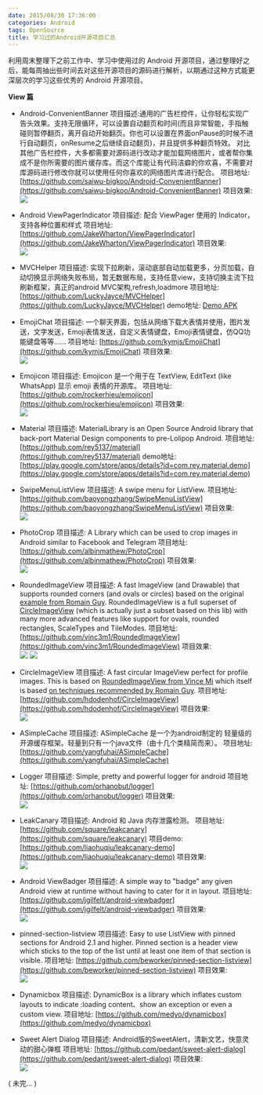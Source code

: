 ```yaml
---
date: 2015/08/30 17:36:00
categories: Android
tags: OpenSource
title: 学习过的Android开源项目汇总
---
```


利用周末整理下之前工作中、学习中使用过的 Android 开源项目，通过整理好之后，能每周抽出些时间去对这些开源项目的源码进行解析，以期通过这种方式能更深层次的学习这些优秀的 Android 开源项目。

**View 篇**
- Android-ConvenientBanner
项目描述:通用的广告栏控件，让你轻松实现广告头效果。支持无限循环，可以设置自动翻页和时间(而且非常智能，手指触碰则暂停翻页，离开自动开始翻页。你也可以设置在界面onPause的时候不进行自动翻页，onResume之后继续自动翻页)，并且提供多种翻页特效。 对比其他广告栏控件，大多都需要对源码进行改动才能加载网络图片，或者帮你集成不是你所需要的图片缓存库。而这个库能让有代码洁癖的你欢喜，不需要对库源码进行修改你就可以使用任何你喜欢的网络图片库进行配合。
项目地址:[https://github.com/saiwu-bigkoo/Android-ConvenientBanner](https://github.com/saiwu-bigkoo/Android-ConvenientBanner)
项目效果:  
![](http://ww4.sinaimg.cn/mw690/62ed8609jw1evkt6q7j62g20bd0hykjq.gif)

- Android ViewPagerIndicator
项目描述: 配合 ViewPager 使用的 Indicator，支持各种位置和样式
项目地址: [https://github.com/JakeWharton/ViewPagerIndicator](https://github.com/JakeWharton/ViewPagerIndicator)
项目效果:   
![](http://ww4.sinaimg.cn/mw690/62ed8609jw1evkurq6dl3j20no0gok0a.jpg)  

- MVCHelper
项目描述: 实现下拉刷新，滚动底部自动加载更多，分页加载，自动切换显示网络失败布局，暂无数据布局，支持任意view，支持切换主流下拉刷新框架，真正的android MVC架构,refresh,loadmore
项目地址: [https://github.com/LuckyJayce/MVCHelper](https://github.com/LuckyJayce/MVCHelper)
demo地址: [Demo APK](https://github.com/LuckyJayce/MVCHelper/blob/master/raw/MVCHelper_Demo.apk?raw=true)

- EmojiChat
项目描述: 一个聊天界面，包括从网络下载大表情并使用，图片发送，文字发送，Emoji表情发送，自定义表情键盘，Emoji表情键盘，仿QQ功能键盘等等……
项目地址: [https://github.com/kymjs/EmojiChat](https://github.com/kymjs/EmojiChat)
项目效果:  
![](http://ww1.sinaimg.cn/mw690/62ed8609jw1evkv3kl160j205k09wq43.jpg)

- Emojicon
项目描述: Emojicon 是一个用于在 TextView, EditText (like WhatsApp) 显示 emoji 表情的开源库。
项目地址: [https://github.com/rockerhieu/emojicon](https://github.com/rockerhieu/emojicon)
项目效果:  
![](http://ww4.sinaimg.cn/mw690/62ed8609jw1evkvbd2w7lj20b00ibjss.jpg)  

- Material
项目描述: MaterialLibrary is an Open Source Android library that back-port Material Design components to pre-Lolipop Android.
项目地址: [https://github.com/rey5137/material](https://github.com/rey5137/material)
demo地址: [https://play.google.com/store/apps/details?id=com.rey.material.demo](https://play.google.com/store/apps/details?id=com.rey.material.demo)

- SwipeMenuListView
项目描述: A swipe menu for ListView.
项目地址: [https://github.com/baoyongzhang/SwipeMenuListView](https://github.com/baoyongzhang/SwipeMenuListView)
项目效果:  
![](http://ww3.sinaimg.cn/mw690/62ed8609jw1evkvipk41sg20ar0i146f.gif)

- PhotoCrop
项目描述: A Library which can be used to crop images in Android similar to Facebook and Telegram
项目地址: [https://github.com/albinmathew/PhotoCrop](https://github.com/albinmathew/PhotoCrop)
项目效果:  
![](http://ww4.sinaimg.cn/mw690/62ed8609jw1evkwzqlb3oj20a00hsdjw.jpg)

- RoundedImageView
项目描述: A fast ImageView (and Drawable) that supports rounded corners (and ovals or circles) based on the original [example from Romain Guy](http://www.curious-creature.org/2012/12/11/android-recipe-1-image-with-rounded-corners/). RoundedImageView is a full superset of [CircleImageView](https://github.com/hdodenhof/CircleImageView) (which is actually just a subset based on this lib) with many more advanced features like support for ovals, rounded rectangles, ScaleTypes and TileModes.
项目地址: [https://github.com/vinc3m1/RoundedImageView](https://github.com/vinc3m1/RoundedImageView)
项目效果:  
![](http://ww4.sinaimg.cn/mw690/62ed8609jw1evkxf8ngpoj208c0etn2e.jpg)
![](http://ww4.sinaimg.cn/mw690/62ed8609jw1evkxf7h5m4j208c0etq81.jpg)

- CircleImageView
项目描述: A fast circular ImageView perfect for profile images. This is based on [RoundedImageView from Vince Mi](https://github.com/vinc3m1/RoundedImageView) which itself is based [on techniques recommended by Romain Guy](http://www.curious-creature.org/2012/12/11/android-recipe-1-image-with-rounded-corners/).
项目地址: [https://github.com/hdodenhof/CircleImageView](https://github.com/hdodenhof/CircleImageView)
项目效果:  
![](http://ww2.sinaimg.cn/mw690/62ed8609jw1evkxjr8znvj20f00qotat.jpg)  

- ASimpleCache 
项目描述: ASimpleCache 是一个为android制定的 轻量级的 开源缓存框架。轻量到只有一个java文件（由十几个类精简而来）。 
项目地址: [https://github.com/yangfuhai/ASimpleCache](https://github.com/yangfuhai/ASimpleCache)

- Logger 
项目描述: Simple, pretty and powerful logger for android
项目地址: [https://github.com/orhanobut/logger](https://github.com/orhanobut/logger)
项目效果:  
![](http://ww2.sinaimg.cn/mw690/62ed8609jw1evkxpqa492j20uk0smafu.jpg)

- LeakCanary
项目描述: Android 和 Java 内存泄露检测。
项目地址: [https://github.com/square/leakcanary](https://github.com/square/leakcanary)
项目demo: [https://github.com/liaohuqiu/leakcanary-demo](https://github.com/liaohuqiu/leakcanary-demo)
项目效果:  
![](http://ww2.sinaimg.cn/mw690/62ed8609jw1evkynk1l3ij20jg0a4ac1.jpg)

- Android ViewBadger
项目描述: A simple way to "badge" any given Android view at runtime without having to cater for it in layout.
项目地址: [https://github.com/jgilfelt/android-viewbadger](https://github.com/jgilfelt/android-viewbadger)
项目效果:   
![](http://ww4.sinaimg.cn/mw690/62ed8609jw1evkyrta511j20a00h476e.jpg)

- pinned-section-listview
项目描述: Easy to use ListView with pinned sections for Android 2.1 and higher. Pinned section is a header view which sticks to the top of the list until at least one item of that section is visible.
项目地址: [https://github.com/beworker/pinned-section-listview](https://github.com/beworker/pinned-section-listview)
项目效果:  
![](http://ww2.sinaimg.cn/mw690/62ed8609jw1evkyvpsit5j20660abaae.jpg)

- Dynamicbox
项目描述: DynamicBox is a library which inflates custom layouts to indicate :loading content、show an exception or even a custom view.
项目地址:  [https://github.com/medyo/dynamicbox](https://github.com/medyo/dynamicbox)

- Sweet Alert Dialog
项目描述: Android版的SweetAlert，清新文艺，快意灵动的甜心弹框
项目地址: [https://github.com/pedant/sweet-alert-dialog](https://github.com/pedant/sweet-alert-dialog)
项目效果:  
![](http://ww2.sinaimg.cn/mw690/62ed8609jw1evkze1hmwig20al0h5age.gif)

( 未完... )